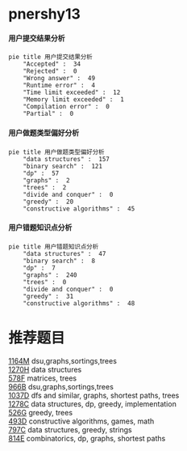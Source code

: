 # pnershy13

<!-- tabs:start -->



#### **用户提交结果分析**

```mermaid
pie title 用户提交结果分析
    "Accepted" :  34
    "Rejected" :  0
    "Wrong answer" :  49
    "Runtime error" :  4
    "Time limit exceeded" :  12
    "Memory limit exceeded" :  1
    "Compilation error" :  0
    "Partial" :  0
```

#### **用户做题类型偏好分析**

```mermaid
pie title 用户做题类型偏好分析
    "data structures" :  157
    "binary search" :  121
    "dp" :  57
    "graphs" :  2
    "trees" :  2
    "divide and conquer" :  0
    "greedy" :  20
    "constructive algorithms" :  45
```
#### **用户错题知识点分析**

```mermaid
pie title 用户错题知识点分析
    "data structures" :  47
    "binary search" :  8
    "dp" :  7
    "graphs" :  240
    "trees" :  0
    "divide and conquer" :  0
    "greedy" :  31
    "constructive algorithms" :  48
```



<!-- tabs:end -->
# 推荐题目
[1164M](https://codeforces.com/contest/1164/problem/M)		dsu,graphs,sortings,trees		  
[1270H](https://codeforces.com/contest/1270/problem/H)		data structures		  
[578F](https://codeforces.com/contest/578/problem/F)		matrices,
                        trees		  
[966B](https://codeforces.com/contest/966/problem/B)		dsu,graphs,sortings,trees		  
[1037D](https://codeforces.com/contest/1037/problem/D)		dfs and similar,
                        graphs,
                        shortest paths,
                        trees		  
[1278C](https://codeforces.com/contest/1278/problem/C)		data structures,
                        dp,
                        greedy,
                        implementation		  
[526G](https://codeforces.com/contest/526/problem/G)		greedy,
                        trees		  
[493D](https://codeforces.com/contest/493/problem/D)		constructive algorithms,
                        games,
                        math		  
[797C](https://codeforces.com/contest/797/problem/C)		data structures,
                        greedy,
                        strings		  
[814E](https://codeforces.com/contest/814/problem/E)		combinatorics,
                        dp,
                        graphs,
                        shortest paths		  
